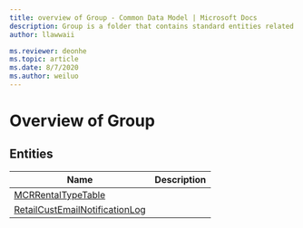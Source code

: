 ```yaml
---
title: overview of Group - Common Data Model | Microsoft Docs
description: Group is a folder that contains standard entities related to the Common Data Model.
author: llawwaii

ms.reviewer: deonhe
ms.topic: article
ms.date: 8/7/2020
ms.author: weiluo
---
```


# Overview of Group


## Entities

|Name|Description|
|---|---|
|[MCRRentalTypeTable](MCRRentalTypeTable.md)||
|[RetailCustEmailNotificationLog](RetailCustEmailNotificationLog.md)||
